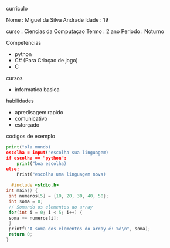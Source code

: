 curriculo

Nome : Miguel da Silva Andrade
Idade : 19

curso : Ciencias da Computaçao
Termo : 2 ano
Periodo : Noturno

Competencias
- python
- C# (Para Criaçao de jogo)
- C

cursos 
- informatica basica

habilidades 
- apredisagem rapido
- comunicativo 
- esforçado

codigos de exemplo

```python
print("ola mundo)
escolha = input("escolha sua linguagem)
if escolha == "python":
    print("boa escolha)
else:
    Print("escolha uma linguagem nova)
```

````C
  #include <stdio.h>
int main() {
 int numeros[5] = {10, 20, 30, 40, 50};
 int soma = 0;
 // Somando os elementos do array
 for(int i = 0; i < 5; i++) {
 soma += numeros[i];
 }
 printf("A soma dos elementos do array é: %d\n", soma);
 return 0;
}
````
